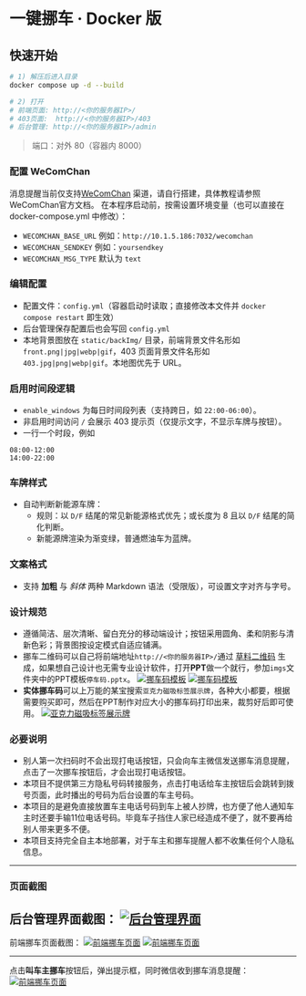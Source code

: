 # 一键挪车 · Docker 版

## 快速开始

```bash
# 1) 解压后进入目录
docker compose up -d --build

# 2) 打开
# 前端页面: http://<你的服务器IP>/
# 403页面:  http://<你的服务器IP>/403
# 后台管理: http://<你的服务器IP>/admin
```

> 端口：对外 80（容器内 8000）

### 配置 WeComChan

消息提醒当前仅支持[WeComChan](https://github.com/easychen/wecomchan "点击跳转") 渠道，请自行搭建，具体教程请参照WeComChan官方文档。
在本程序启动前，按需设置环境变量（也可以直接在 docker-compose.yml 中修改）：

- `WECOMCHAN_BASE_URL` 例如：`http://10.1.5.186:7032/wecomchan`
- `WECOMCHAN_SENDKEY`   例如：`yoursendkey`
- `WECOMCHAN_MSG_TYPE`  默认为 `text`

### 编辑配置

- 配置文件：`config.yml`（容器启动时读取；直接修改本文件并 `docker compose restart` 即生效）
- 后台管理保存配置后也会写回 `config.yml`
- 本地背景图放在 `static/backImg/` 目录，前端背景文件名形如 `front.png|jpg|webp|gif`，403 页面背景文件名形如 `403.jpg|png|webp|gif`。本地图优先于 URL。

### 启用时间段逻辑

- `enable_windows` 为每日时间段列表（支持跨日，如 `22:00-06:00`）。
- 非启用时间访问 `/` 会展示 403 提示页（仅提示文字，不显示车牌与按钮）。
- 一行一个时段，例如
```
08:00-12:00
14:00-22:00
```

### 车牌样式

- 自动判断新能源车牌：
  - 规则：以 `D/F` 结尾的常见新能源格式优先；或长度为 8 且以 `D/F` 结尾的简化判断。
  - 新能源牌渲染为渐变绿，普通燃油车为蓝牌。

### 文案格式

- 支持 **加粗** 与 *斜体* 两种 Markdown 语法（受限版），可设置文字对齐与字号。


### 设计规范

- 遵循简洁、层次清晰、留白充分的移动端设计；按钮采用圆角、柔和阴影与清新色彩；背景图按设定模式自适应铺满。
- 挪车二维码可以自己将前端地址```http://<你的服务器IP>/```通过 [草料二维码](https://cli.im/url "点击跳转") 生成，如果想自己设计也无需专业设计软件，打开**PPT**做一个就行，参加```imgs```文件夹中的PPT模板```停车码.pptx```。
[![挪车码模板](https://raw.githubusercontent.com/HI406/MoveCar/refs/heads/main/imgs/qrcode-templates-1.jpg "挪车码模板")](https://github.com/HI406/MoveCar)
[![挪车码模板](https://raw.githubusercontent.com/HI406/MoveCar/refs/heads/main/imgs/qrcode-templates-2.jpg "挪车码模板")](https://github.com/HI406/MoveCar)
- **实体挪车码**可以上万能的某宝搜索```亚克力磁吸标签展示牌```，各种大小都要，根据需要购买即可，然后在PPT制作对应大小的挪车码打印出来，裁剪好后即可使用。
[![亚克力磁吸标签展示牌](https://raw.githubusercontent.com/HI406/MoveCar/refs/heads/main/imgs/tb.jpg "点击去购买")](https://e.tb.cn/h.SahThnOqJWjbSNz?tk=fXd24Jbhtrx)

### 必要说明

- 别人第一次扫码时不会出现打电话按钮，只会向车主微信发送挪车消息提醒，点击了一次挪车按钮后，才会出现打电话按钮。
- 本项目不提供第三方隐私号码转接服务，点击打电话给车主按钮后会跳转到拨号页面，此时播出的号码为后台设置的车主号码。
- 本项目的是避免直接放置车主电话号码到车上被人抄牌，也方便了他人通知车主时还要手输11位电话号码。毕竟车子挡住人家已经造成不便了，就不要再给别人带来更多不便。
- 本项目支持完全自主本地部署，对于车主和挪车提醒人都不收集任何个人隐私信息。

---
### 页面截图
后台管理界面截图：
[![后台管理界面](https://raw.githubusercontent.com/HI406/MoveCar/refs/heads/main/imgs/admin.png "后台管理界面")](https://github.com/HI406/MoveCar)
---
前端挪车页面截图：
[![前端挪车页面](https://raw.githubusercontent.com/HI406/MoveCar/refs/heads/main/imgs/front-1.png "前端挪车页面")](https://github.com/HI406/MoveCar)
[![前端挪车页面](https://raw.githubusercontent.com/HI406/MoveCar/refs/heads/main/imgs/front-2.png "前端挪车页面")](https://github.com/HI406/MoveCar)

---
点击**叫车主挪车**按钮后，弹出提示框，同时微信收到挪车消息提醒：
[![前端挪车页面](https://raw.githubusercontent.com/HI406/MoveCar/refs/heads/main/imgs/front-3.png "前端挪车页面")](https://github.com/HI406/MoveCar)
